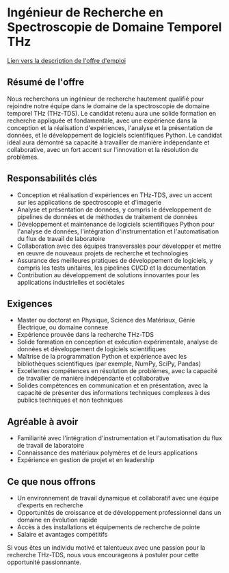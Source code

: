 # Ingénieur de Recherche en Spectroscopie de Domaine Temporel THz

[Lien vers la description de l'offre d'emploi](https://github.com/kadykov/typstCV)

## Résumé de l'offre

Nous recherchons un ingénieur de recherche hautement qualifié pour rejoindre notre équipe dans le domaine de la spectroscopie de domaine temporel THz (THz-TDS). Le candidat retenu aura une solide formation en recherche appliquée et fondamentale, avec une expérience dans la conception et la réalisation d'expériences, l'analyse et la présentation de données, et le développement de logiciels scientifiques Python. Le candidat idéal aura démontré sa capacité à travailler de manière indépendante et collaborative, avec un fort accent sur l'innovation et la résolution de problèmes.

## Responsabilités clés

-   Conception et réalisation d'expériences en THz-TDS, avec un accent sur les applications de spectroscopie et d'imagerie
-   Analyse et présentation de données, y compris le développement de pipelines de données et de méthodes de traitement de données
-   Développement et maintenance de logiciels scientifiques Python pour l'analyse de données, l'intégration d'instrumentation et l'automatisation du flux de travail de laboratoire
-   Collaboration avec des équipes transversales pour développer et mettre en œuvre de nouveaux projets de recherche et technologies
-   Assurance des meilleures pratiques de développement de logiciels, y compris les tests unitaires, les pipelines CI/CD et la documentation
-   Contribution au développement de solutions innovantes pour les applications industrielles et sociétales

## Exigences

-   Master ou doctorat en Physique, Science des Matériaux, Génie Électrique, ou domaine connexe
-   Expérience prouvée dans la recherche THz-TDS
-   Solide formation en conception et exécution expérimentale, analyse de données et développement de logiciels scientifiques
-   Maîtrise de la programmation Python et expérience avec les bibliothèques scientifiques (par exemple, NumPy, SciPy, Pandas)
-   Excellentes compétences en résolution de problèmes, avec la capacité de travailler de manière indépendante et collaborative
-   Solides compétences en communication et en présentation, avec la capacité de présenter des informations techniques complexes à des publics techniques et non techniques

## Agréable à avoir

-   Familiarité avec l'intégration d'instrumentation et l'automatisation du flux de travail de laboratoire
-   Connaissance des matériaux polymères et de leurs applications
-   Expérience en gestion de projet et en leadership

## Ce que nous offrons

-   Un environnement de travail dynamique et collaboratif avec une équipe d'experts en recherche
-   Opportunités de croissance et de développement professionnel dans un domaine en évolution rapide
-   Accès à des installations et équipements de recherche de pointe
-   Salaire et avantages compétitifs

Si vous êtes un individu motivé et talentueux avec une passion pour la recherche THz-TDS, nous vous encourageons à postuler pour cette opportunité passionnante.
